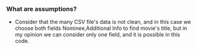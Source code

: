 ### What are assumptions?
* Consider that the many CSV file's data is not clean, and in this case we choose both fields Nominee,Additional Info to find movie's title, but in my opinion we can consider only one field, and it is possible in this code.
  